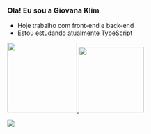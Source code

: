 ### Ola! Eu sou a Giovana Klim


- Hoje trabalho com front-end e back-end
- Estou estudando atualmente TypeScript

<div>
  <a href="https://github.com/giovanaklim">
  <img height="160em" src="https://github-readme-stats.vercel.app/api?username=giovanaklim&show_icons=true&theme=tokyonight&include_all_commits=true&count_private=true"/>
  <img height="150em" src="https://github-readme-stats.vercel.app/api/top-langs/?username=giovanaklim&langs_count=7&theme=tokyonight"/>
</div>

  <a href = "https://www.instagram.com/giovanaklim/"><img src="https://img.shields.io/badge/Instagram-E4405F?style=for-the-badge&logo=instagram&logoColor=white" target="_blank"></a>
